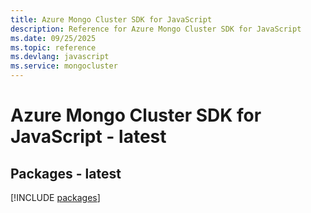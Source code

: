 ```yaml
---
title: Azure Mongo Cluster SDK for JavaScript
description: Reference for Azure Mongo Cluster SDK for JavaScript
ms.date: 09/25/2025
ms.topic: reference
ms.devlang: javascript
ms.service: mongocluster
---
```

# Azure Mongo Cluster SDK for JavaScript - latest
## Packages - latest
[!INCLUDE [packages](mongo-cluster-index.md)]